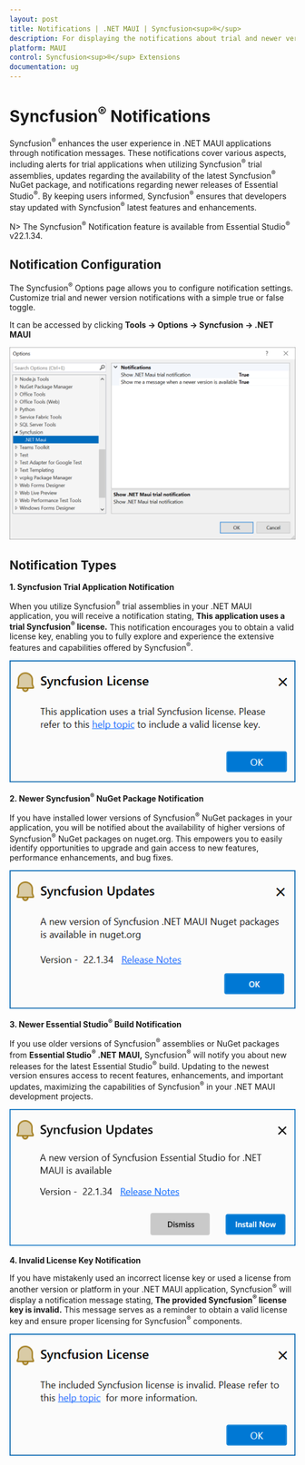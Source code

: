 ```yaml
---
layout: post
title: Notifications | .NET MAUI | Syncfusion<sup>®</sup>
description: For displaying the notifications about trial and newer version update information for Syncfusion <sup>®</sup>applications.
platform: MAUI
control: Syncfusion<sup>®</sup> Extensions
documentation: ug
---
```


# Syncfusion<sup>®</sup> Notifications

Syncfusion<sup>®</sup> enhances the user experience in .NET MAUI applications through notification messages. These notifications cover various aspects, including alerts for trial applications when utilizing Syncfusion<sup>®</sup> trial assemblies, updates regarding the availability of the latest Syncfusion<sup>®</sup> NuGet package, and notifications regarding newer releases of Essential Studio<sup>®</sup>. By keeping users informed, Syncfusion<sup>®</sup> ensures that developers stay updated with Syncfusion<sup>®</sup> latest features and enhancements.

N> The Syncfusion<sup>®</sup> Notification feature is available from Essential Studio<sup>®</sup> v22.1.34.

## Notification Configuration

The Syncfusion<sup>®</sup> Options page allows you to configure notification settings. Customize trial and newer version notifications with a simple true or false toggle.

It can be accessed by clicking **Tools -> Options -> Syncfusion -> .NET MAUI**

   ![Option Page](images/maui_optionPage.png)

## Notification Types

**1. Syncfusion Trial Application Notification**

When you utilize Syncfusion<sup>®</sup> trial assemblies in your .NET MAUI application, you will receive a notification stating, **This application uses a trial Syncfusion<sup>®</sup> license.** This notification encourages you to obtain a valid license key, enabling you to fully explore and experience the extensive features and capabilities offered by Syncfusion<sup>®</sup>.

   ![Trial Notification](images/maui_trial.png)

**2. Newer Syncfusion<sup>®</sup> NuGet Package Notification**

If you have installed lower versions of Syncfusion<sup>®</sup> NuGet packages in your application, you will be notified about the availability of higher versions of Syncfusion<sup>®</sup> NuGet packages on nuget.org. This empowers you to easily identify opportunities to upgrade and gain access to new features, performance enhancements, and bug fixes.

   ![NuGet Notification](images/maui_nuget.png)

**3. Newer Essential Studio<sup>®</sup> Build Notification**

If you use older versions of Syncfusion<sup>®</sup> assemblies or NuGet packages from **Essential Studio<sup>®</sup> .NET MAUI,** Syncfusion<sup>®</sup> will notify you about new releases for the latest Essential Studio<sup>®</sup> build. Updating to the newest version ensures access to recent features, enhancements, and important updates, maximizing the capabilities of Syncfusion<sup>®</sup> in your .NET MAUI development projects.

   ![Build Notification](images/maui_build.png)

**4. Invalid License Key Notification**

If you have mistakenly used an incorrect license key or used a license from another version or platform in your .NET MAUI application, Syncfusion<sup>®</sup> will display a notification message stating, **The provided Syncfusion<sup>®</sup> license key is invalid.** This message serves as a reminder to obtain a valid license key and ensure proper licensing for Syncfusion<sup>®</sup> components.

   ![Invalid Notification](images/maui_invalid.png)

  


